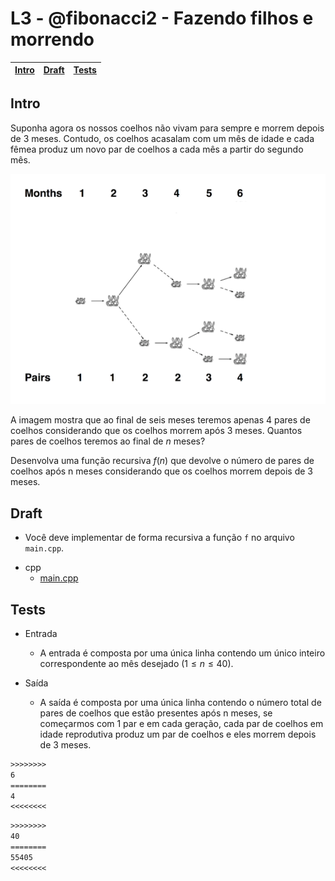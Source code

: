# L3 - @fibonacci2 - Fazendo filhos e morrendo

<!-- toch -->
[Intro](#intro) | [Draft](#draft) | [Tests](#tests)
-- | -- | --
<!-- toch -->

## Intro

Suponha agora os nossos coelhos não vivam para sempre e morrem depois de 3 meses. Contudo, os coelhos acasalam com um mês de idade e cada fêmea produz um novo par de coelhos a cada mês a partir do segundo mês.

![Fibonacci](Fibonacci.png)

A imagem mostra que ao final de seis meses teremos apenas 4 pares de coelhos considerando que os coelhos morrem após 3 meses. Quantos pares de coelhos teremos ao final de $n$ meses?

Desenvolva uma função recursiva $f(n)$ que devolve o número de pares de coelhos após n meses considerando que os coelhos morrem depois de 3 meses.

## Draft

- Você deve implementar de forma recursiva a função `f` no arquivo `main.cpp`.

<!-- links .cache/draft -->
- cpp
  - [main.cpp](.cache/draft/cpp/main.cpp)
<!-- links -->

## Tests

- Entrada
  - A entrada é composta por uma única linha contendo um único inteiro correspondente ao mês desejado ($1 \leq n \leq 40$).

- Saída
  - A saída é composta por uma única linha contendo o número total de pares de coelhos que estão presentes após n meses, se começarmos com 1 par e em cada geração, cada par de coelhos em idade reprodutiva produz um par de coelhos e eles morrem depois de 3 meses.

```txt
>>>>>>>>
6
========
4
<<<<<<<<
```

```txt
>>>>>>>>
40
========
55405
<<<<<<<<
```
